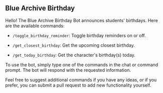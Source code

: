 ## Blue Archive Birthday

Hello! The Blue Archive Birthday Bot announces students' birthdays. Here are the available commands:

- `/toggle_birthday_reminder`: Toggle birthday reminders on or off.

- `/get_closest_birthday`: Get the upcoming closest birthday.

- `/get_today_birthday`: Get the character's birthday(s) today.

To use the bot, simply type one of the commands in the chat or command prompt. The bot will respond with the requested information.

Feel free to suggest additional commands if you have any ideas, or if you prefer, you can submit a pull request to add new functionality yourself.
